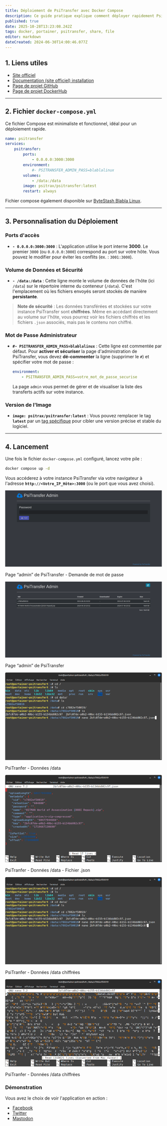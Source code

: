 ```yaml
---
title: Déploiement de PsiTransfer avec Docker Compose
description: Ce guide pratique explique comment déployer rapidement PsiTransfer (un outil de partage de fichiers self-hosted sécurisé) en utilisant une pile Docker (stack) dans Portainer à partir d'un fichier compose YAML.
published: true
date: 2025-10-28T13:23:08.242Z
tags: docker, portainer, psitransfer, share, file
editor: markdown
dateCreated: 2024-06-30T14:00:46.077Z
---
```


## 1\. Liens utiles

  - [Site officiel](https://psi.cx/2017/psitransfer/)
  - [Documentation (site officiel) installation](https://psi.cx/2017/psitransfer-installation/)
  - [Page de projet GitHub](https://github.com/psi-4ward/psitransfer)
  - [Page de projet DockerHub](https://hub.docker.com/r/psitrax/psitransfer)

-----

## 2\. Fichier `docker-compose.yml`

Ce fichier Compose est minimaliste et fonctionnel, idéal pour un déploiement rapide.

```yaml
name: psitransfer
services:
    psitransfer:
        ports:
            - 0.0.0.0:3000:3000
        environment:
            #- PSITRANSFER_ADMIN_PASS=blablalinux
        volumes:
            - /data:/data
        image: psitrax/psitransfer:latest
        restart: always
```

Fichier compose également disponible sur [ByteStash Blabla Linux](https://bytestash.blablalinux.be/public/snippets).

-----

## 3\. Personnalisation du Déploiement

### Ports d'accès

  - **`- 0.0.0.0:3000:3000`** : L'application utilise le port interne **3000**. Le premier `3000` (ou `0.0.0.0:3000`) correspond au port sur votre hôte. Vous pouvez le modifier pour éviter les conflits (ex. : `3001:3000`).

### Volume de Données et Sécurité

  - **`- /data:/data`** : Cette ligne monte le volume de données de l'hôte (ici `/data`) sur le répertoire interne du conteneur (`/data`). C'est l'emplacement où les fichiers envoyés seront stockés de manière **persistante**.

> **Note de sécurité** : Les données transférées et stockées sur votre instance PsiTransfer sont **chiffrées**. Même en accédant directement au volume sur l'hôte, vous pourrez voir les fichiers chiffrés et les fichiers `.json` associés, mais pas le contenu non chiffré.

### Mot de Passe Administrateur

  - **`#- PSITRANSFER_ADMIN_PASS=blablalinux`** : Cette ligne est commentée par défaut. Pour **activer et sécuriser** la page d'administration de PsiTransfer, vous devez **dé-commenter** la ligne (supprimer le `#`) et spécifier votre mot de passe :
    ```yaml
    environment:
        - PSITRANSFER_ADMIN_PASS=votre_mot_de_passe_securise
    ```
    La page `admin` vous permet de gérer et de visualiser la liste des transferts actifs sur votre instance.

### Version de l'Image

  - **`image: psitrax/psitransfer:latest`** : Vous pouvez remplacer le tag **`latest`** par un [tag spécifique](https://hub.docker.com/r/psitrax/psitransfer/tags) pour cibler une version précise et stable du logiciel.

-----

## 4\. Lancement

Une fois le fichier `docker-compose.yml` configuré, lancez votre pile :

```bash
docker compose up -d
```

Vous accéderez à votre instance PsiTransfer via votre navigateur à l'adresse **`http://<Votre_IP_Hôte>:3000`** (ou le port que vous avez choisi).

![](/docker-compose-psitransfer/psitransfer-password-admin.png)

Page “admin” de PsiTransfer - Demande de mot de passe

![](/docker-compose-psitransfer/psitransfer-admin.png)

Page “admin” de PsiTransfer

![](/docker-compose-psitransfer/psitransfer-data.png)

PsiTranfer - Données /data

![](/docker-compose-psitransfer/psitransfer-data-json.png)

PsiTranfer - Données /data - Fichier .json

![](/docker-compose-psitransfer/psitransfer-data-2.png)

PsiTranfer - Données /data chiffrées

![](/docker-compose-psitransfer/psitransfer-data-3.png)

PsiTranfer - Données /data chiffrées

### Démonstration

Vous avez le choix de voir l'application en action :

  - [Facebook](https://www.facebook.com/blablalinux/videos/453133560991741)
  - [Twitter](https://x.com/i/status/1806849212237173113)
  - [Mastodon](https://mastodon-blablalinux.be/@blablalinux/112697108025204971)
